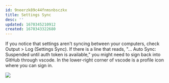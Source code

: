 ```yaml
---
id: 9neerzk89c44fnmsnbsczkx
title: Settings Sync
desc: ''
updated: 1670345210912
created: 1670343322680
---
```



If you notice that settings aren't syncing between your computers, check Output > Log (Settings Sync). If there is a line that reads, "... Auto Sync: Suspended until auth token is available," you might need to sign back into GitHub through vscode. In the lower-right corner of vscode is a profile icon where you can sign in.

![](/assets/images/2022-12-06-08-43-38.png)